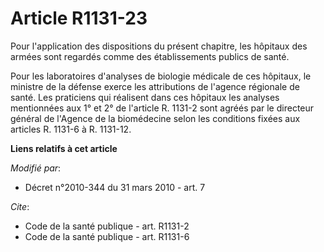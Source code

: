 # Article R1131-23

Pour l'application des dispositions du présent chapitre, les hôpitaux des armées sont regardés comme des établissements
publics de santé. 

Pour les laboratoires d'analyses de biologie médicale de ces hôpitaux, le ministre de la défense exerce les attributions de
l'agence régionale de santé. Les praticiens qui réalisent dans ces hôpitaux les analyses mentionnées aux 1° et 2° de
l'article R. 1131-2 sont agréés par le directeur général de l'Agence de la biomédecine selon les conditions fixées aux
articles R. 1131-6 à R. 1131-12.

**Liens relatifs à cet article**

_Modifié par_:

  - Décret n°2010-344 du 31 mars 2010 - art. 7

_Cite_:

  - Code de la santé publique - art. R1131-2
  - Code de la santé publique - art. R1131-6
